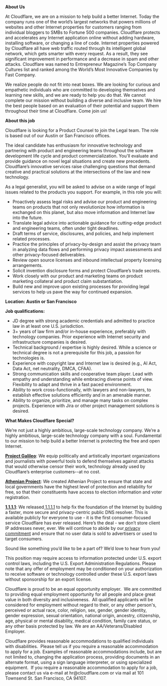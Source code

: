 <div class="content-intro">
	<div><strong>About Us</strong></div>
	<div>
		<p>At Cloudflare, we are on a mission to help build a better Internet. Today the company runs one of the world’s largest networks that powers millions of websites and other Internet properties for customers ranging from individual bloggers to SMBs to Fortune 500 companies. Cloudflare protects and accelerates any Internet application online without adding hardware, installing software, or changing a line of code. Internet properties powered by Cloudflare all have web traffic routed through its intelligent global network, which gets smarter with every request. As a result, they see significant improvement in performance and a decrease in spam and other attacks. Cloudflare was named to Entrepreneur Magazine’s Top Company Cultures list and ranked among the World’s Most Innovative Companies by Fast Company.&nbsp;</p>
		<p><span style="font-weight: 400;">We realize people do not fit into neat boxes. We are looking for curious and empathetic individuals who are committed to developing themselves and learning new skills, and we are ready to help you do that. We cannot complete our mission without building a diverse and inclusive team. We hire the best people based on an evaluation of their potential and support them throughout their time at Cloudflare. Come join us!&nbsp;</span></p>
	</div>
</div>
<p><strong>About this job</strong></p>
<p>Cloudflare is looking for a Product Counsel to join the Legal team. The role is based out of our Austin or San Francisco offices.&nbsp;</p>
<p>The ideal candidate has enthusiasm for innovative technology and partnering with product and engineering teams throughout the software development life cycle and product commercialization. You'll evaluate and provide guidance on novel legal situations and create new precedents. Cloudflare’s innovative services raise challenging questions that demand creative and practical solutions at the intersections of the law and new technology.&nbsp;</p>
<p>As a legal generalist, you will be asked to advise on a wide range of legal issues related to the products you support. For example, in this role you will:</p>
<ul>
	<li>Proactively assess legal risks and advise our product and engineering teams on products that not only revolutionize how information is exchanged on this planet, but also move information and Internet law into the future.&nbsp;</li>
	<li>Translate legal advice into actionable guidance for cutting-edge product and engineering teams, often under tight deadlines.</li>
	<li>Draft terms of service, disclosures, and policies, and help implement related processes.</li>
	<li>Practice the principles of privacy-by-design and assist the privacy team in analyzing data flows and performing privacy impact assessments and other privacy-focused deliverables.</li>
	<li>Review open source licenses and inbound intellectual property licensing arrangements.</li>
	<li>Solicit invention disclosure forms and protect Cloudflare’s trade secrets.</li>
	<li>Work closely with our product and marketing teams on product marketing collateral and product claim substantiation.</li>
	<li>Build new and improve upon existing processes for providing legal services to help us pave the way for continued expansion.</li>
</ul>
<p><strong>Location: Austin or San Francisco</strong></p>
<p><strong>Job qualifications:</strong></p>
<ul>
	<li>JD degree with strong academic credentials and admitted to practice law in at least one U.S. jurisdiction.</li>
	<li>3+ years of law firm and/or in-house experience, preferably with technology companies. Prior experience with Internet security and infrastructure companies is desired.</li>
	<li>Technical background / expertise is highly desired. While a science or technical degree is not a prerequisite for this job, a passion for technologies is.</li>
	<li>Experience with copyright law and Internet law is desired (e.g., AI Act, Data Act, net neutrality, DMCA, CFAA).</li>
	<li>Strong communication skills and cooperative team player. Lead with empathy and understanding while embracing diverse points of view. Flexibility to adapt and thrive in a fast paced environment.</li>
	<li>Ability to work cross-functionally, with lawyers and non-lawyers, to establish effective solutions efficiently and in an amenable manner.</li>
	<li>Ability to organize, prioritize, and manage many tasks on complex projects. Experience with Jira or other project management solutions is desired.</li>
</ul>
<div class="content-conclusion">
	<p><strong>What Makes Cloudflare Special?</strong></p>
	<p><span style="font-weight: 400;">We’re not just a highly ambitious, large-scale technology company. We’re a highly ambitious, large-scale technology company with a soul. Fundamental to our mission to help build a better Internet is protecting the free and open Internet.</span></p>
	<p><a href="https://blog.cloudflare.com/protecting-free-expression-online/"><strong>Project Galileo</strong></a><span style="font-weight: 400;">: We equip politically and artistically important organizations and journalists with powerful tools to defend themselves against attacks that would otherwise censor their work, technology already used by Cloudflare’s enterprise customers--at no cost.</span></p>
	<p><strong><a href="https://www.cloudflare.com/athenian/">Athenian Project</a></strong><span style="font-weight: 400;">: We created Athenian Project to ensure that state and local governments have the highest level of protection and reliability for free, so that their constituents have access to election information and voter registration.</span></p>
	<p><a href="https://1.1.1.1/"><strong>1.1.1.1</strong></a><span style="font-weight: 400;">: We released</span><a href="https://1.1.1.1/"> <span style="font-weight: 400;">1.1.1.1</span></a><span style="font-weight: 400;"> to help fix the foundation of the Internet by building a faster, more secure and privacy-centric public DNS resolver. This is available publicly for everyone to use - it is the first consumer-focused service Cloudflare has ever released. Here’s the deal - we don’t store client IP addresses never, ever. We will continue to abide by our</span><a href="https://developers.cloudflare.com/1.1.1.1/privacy/public-dns-resolver"> privacy commitment</a><span style="font-weight: 400;"> and ensure that no user data is sold to advertisers or used to target consumers.</span></p>
	<p><span style="font-weight: 400;">Sound like something you’d like to be a part of? We’d love to hear from you!</span></p>
	<p><span style="font-weight: 400;">This position may require access to information protected under U.S. export control laws, including the U.S. Export Administration Regulations. Please note that any offer of employment may be conditioned on your authorization to receive software or technology controlled under these U.S. export laws without sponsorship for an export license.</span></p>
	<p><span style="font-weight: 400;">Cloudflare is proud to be an equal opportunity employer. &nbsp;We are committed to providing equal employment opportunity for all people and place great value in both diversity and inclusiveness. &nbsp;All qualified applicants will be considered for employment without regard to their, or any other person's, perceived or actual</span> <span style="font-weight: 400;">race, color, religion, sex, gender, gender identity, gender expression, sexual orientation, national origin, ancestry, citizenship, age, physical or mental disability, medical condition, family care status, or any other basis protected by law. </span><span style="font-weight: 400;">We are an AA/Veterans/Disabled Employer.</span></p>
	<p><span style="font-weight: 400;">Cloudflare provides reasonable accommodations to qualified individuals with disabilities. &nbsp;Please tell us if you require a reasonable accommodation to apply for a job. Examples of reasonable accommodations include, but are not limited to, changing the application process, providing documents in an alternate format, using a sign language interpreter, or using specialized equipment. &nbsp;If you require a reasonable accommodation to apply for a job, please contact us via e-mail at </span><span style="font-weight: 400;">hr@cloudflare.com</span><span style="font-weight: 400;"> or via mail at 101 Townsend St. San Francisco, CA 94107.</span></p>
</div>